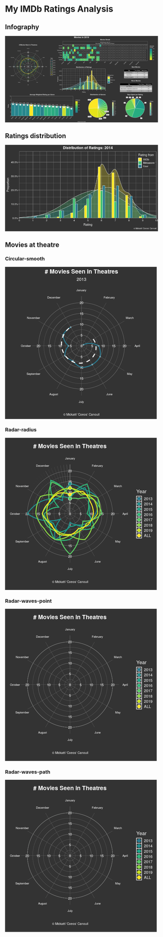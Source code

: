 
<!-- README.md is generated from README.Rmd. Please edit that file -->

# My IMDb Ratings Analysis

## Infography

![](README_files/figure-gfm/ggplot_time-1.png)<!-- -->

## Ratings distribution

![](README_files/figure-gfm/gif_distribution-1.gif)<!-- -->

## Movies at theatre

### Circular-smooth

![](README_files/figure-gfm/gif_smooth-1.gif)<!-- -->

### Radar-radius

![](README_files/figure-gfm/gif_radar-1.gif)<!-- -->

### Radar-waves-point

![](README_files/figure-gfm/gif_waves_points-1.gif)<!-- -->

### Radar-waves-path

![](README_files/figure-gfm/gif_waves_path-1.gif)<!-- -->
